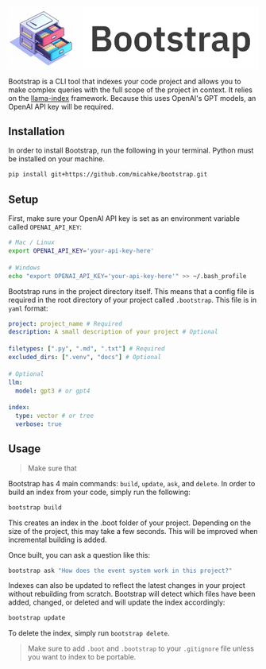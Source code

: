 <img src="docs/banner.png" width="600">

Bootstrap is a CLI tool that indexes your code project and allows you to make complex queries with the full scope of the project in context. It relies on the [llama-index](https://github.com/run-llama/llama_index) framework. Because this uses OpenAI's GPT models, an OpenAI API key will be required.

## Installation

In order to install Bootstrap, run the following in your terminal. Python must be installed on your machine.

```sh
pip install git+https://github.com/micahke/bootstrap.git
```

## Setup

First, make sure your OpenAI API key is set as an environment variable called `OPENAI_API_KEY`:

```sh
# Mac / Linux
export OPENAI_API_KEY='your-api-key-here'

# Windows
echo "export OPENAI_API_KEY='your-api-key-here'" >> ~/.bash_profile
```

Bootstrap runs in the project directory itself. This means that a config file is required in the root directory of your project called `.bootstrap`. This file is in `yaml` format:

```yaml
project: project_name # Required
description: A small description of your project # Optional

filetypes: [".py", ".md", ".txt"] # Required
excluded_dirs: [".venv", "docs"] # Optional

# Optional
llm:
  model: gpt3 # or gpt4

index:
  type: vector # or tree
  verbose: true
```

## Usage

> Make sure that

Bootstrap has 4 main commands: `build`, `update`, `ask`, and `delete`. In order to build an index from your code, simply run the following:

```sh
bootstrap build
```

This creates an index in the .boot folder of your project. Depending on the size of the project, this may take a few seconds. This will be improved when incremental building is added.

Once built, you can ask a question like this:

```sh
bootstrap ask "How does the event system work in this project?"
```

Indexes can also be updated to reflect the latest changes in your project without rebuilding from scratch. Bootstrap will detect which files have been added, changed, or deleted and will update the index accordingly:

```sh
bootstrap update
```

To delete the index, simply run `bootstrap delete`.

> Make sure to add `.boot` and `.bootstrap` to your `.gitignore` file unless you want to index to be portable.
